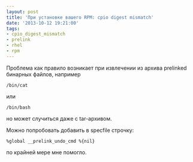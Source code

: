 ```yaml
---
layout: post
title: 'При установке вашего RPM: cpio digest mismatch'
date: '2013-10-12 19:21:00'
tags:
- cpio_digest_mismatch
- prelink
- rhel
- rpm
---
```


Проблема как правило возникает при извлечении из архива prelinked бинарных файлов, например

```
/bin/cat
```

или

```
/bin/bash
```

но может случиться даже с tar-архивом.

Можно попробовать добавить в specfile строчку:

```
%global __prelink_undo_cmd %{nil}
```

по крайней мере мне помогло.

